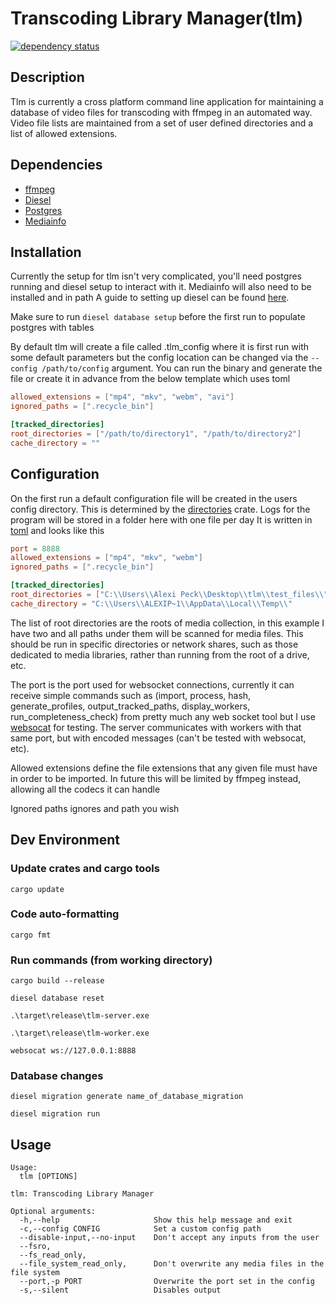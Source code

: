 # Transcoding Library Manager(tlm)
[![dependency status](https://deps.rs/repo/github/alexipeck/tlm/status.svg)](https://deps.rs/repo/github/alexipeck/tlm)
## Description
Tlm is currently a cross platform command line application for maintaining a database of video files
for transcoding with ffmpeg in an automated way. Video file lists are maintained from a set of user
defined directories and a list of allowed extensions.

## Dependencies
* [ffmpeg](https://ffmpeg.org/)
* [Diesel](https://diesel.rs/)
* [Postgres](https://www.postgresql.org/)
* [Mediainfo](https://mediaarea.net/en/MediaInfo)

## Installation
Currently the setup for tlm isn't very complicated, you'll need postgres running and diesel setup to interact with it.
Mediainfo will also need to be installed and in path
A guide to setting up diesel can be found [here](https://diesel.rs/guides/getting-started.html).<br/>

Make sure to run ```diesel database setup``` before the first run to populate postgres with tables<br/>

By default tlm will
create a file called .tlm_config where it is first run with some default parameters but the config location can be changed
via the ```--config /path/to/config``` argument. You can run the binary and generate the file or create it in advance from 
the below template which uses toml

```toml
allowed_extensions = ["mp4", "mkv", "webm", "avi"]
ignored_paths = [".recycle_bin"]

[tracked_directories]
root_directories = ["/path/to/directory1", "/path/to/directory2"]
cache_directory = ""
```

## Configuration
On the first run a default configuration file will be created in the users
config directory. This is determined by the [directories](https://docs.rs/directories/4.0.1/directories/) crate. Logs for the program will be stored in a folder here with one file per day
It is written in [toml](https://toml.io) and looks like this

```toml
port = 8888
allowed_extensions = ["mp4", "mkv", "webm"]
ignored_paths = [".recycle_bin"]

[tracked_directories]
root_directories = ["C:\\Users\\Alexi Peck\\Desktop\\tlm\\test_files\\"]
cache_directory = "C:\\Users\\ALEXIP~1\\AppData\\Local\\Temp\\"
```
The list of root directories are the roots of media collection, in this example
I have two and all paths under them will be scanned for media files.
This should be run in specific directories or network shares, such as those dedicated to media libraries, rather than running from the root of a drive, etc.

The port is the port used for websocket connections, currently it can receive simple commands such as (import, process, hash, generate_profiles, output_tracked_paths, display_workers, run_completeness_check) from pretty much any web socket tool but I use [websocat](https://github.com/vi/websocat) for testing. The server communicates with workers with that same port, but with encoded messages (can't be tested with websocat, etc).

Allowed extensions define the file extensions that any given file must have in order to be imported.
In future this will be limited by ffmpeg instead, allowing all the codecs it can handle

Ignored paths ignores and path you wish

## Dev Environment
### Update crates and cargo tools
```
cargo update
```

### Code auto-formatting
```
cargo fmt
```

### Run commands (from working directory)
```
cargo build --release
```
```
diesel database reset
```
```
.\target\release\tlm-server.exe
```
```
.\target\release\tlm-worker.exe
```
```
websocat ws://127.0.0.1:8888
```

### Database changes
```
diesel migration generate name_of_database_migration
```
```
diesel migration run
```

## Usage
```
Usage:
  tlm [OPTIONS]

tlm: Transcoding Library Manager

Optional arguments:
  -h,--help                     Show this help message and exit
  -c,--config CONFIG            Set a custom config path
  --disable-input,--no-input    Don't accept any inputs from the user
  --fsro,
  --fs_read_only,
  --file_system_read_only,      Don't overwrite any media files in the file system
  --port,-p PORT                Overwrite the port set in the config
  -s,--silent                   Disables output
```
